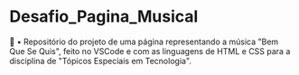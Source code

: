 # Desafio_Pagina_Musical
💽 • Repositório do projeto de uma página representando a música "Bem Que Se Quis", feito no VSCode e com as linguagens de HTML e CSS para a disciplina de "Tópicos Especiais em Tecnologia".
